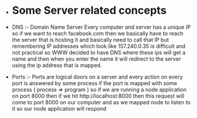 - #                      Some Server related concepts
- DNS :- Domain Name Server Every computer and server has a unique IP so if we want to reach facebook.com then we basically have to reach the server that is hosting it and basically need to call that IP but remembering IP addresses which look like 157.240.0.35 is difficult and not practical so WWW decided to have DNS where these ips will get a name and then when you enter the name it will redirect to the server using the ip address that is mapped.

- Ports :- Ports are logical doors on a server and every action on every port is answered by some process if the port is mapped with some process ( process => program ) so if we are running a node application on port 8000 then if we hit http://localhost:8000 then this request will come to port 8000 on our computer and as we mapped node to listen to it so our node application will respond